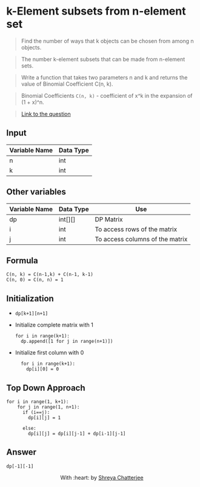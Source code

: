 # k-Element subsets from n-element set

> Find the number of ways that k objects can be chosen from among n objects.

> The number k-element subsets that can be made from n-element sets.

> Write a function that takes two parameters n and k and returns the value of Binomial Coefficient C(n, k).

> Binomial Coefficients `C(n, k)` - coefficient of x^k in the expansion of (1 + x)^n.

> [Link to the question](https://www.geeksforgeeks.org/binomial-coefficient-dp-9/)

## Input
| Variable Name | Data Type |
|---- | ----- | 
| n | int | 
| k | int |

## Other variables
| Variable Name | Data Type | Use | 
|---- | ----- | ----- |
| dp | int[][] | DP Matrix |
| i | int | To access rows of the matrix |
| j | int | To access columns of the matrix |

## Formula 

```
C(n, k) = C(n-1,k) + C(n-1, k-1)
C(n, 0) = C(n, n) = 1
```

## Initialization

- `dp[k+1][n+1]`

- Initialize complete matrix with 1
  ```
  for i in range(k+1):
    dp.append([1 for j in range(n+1)])
  ```
  
- Initialize first column with 0
  ```
    for i in range(k+1): 
      dp[i][0] = 0
    ```
    
## Top Down Approach

```
for i in range(1, k+1):
    for j in range(1, n+1):
      if (i==j):
        dp[i][j] = 1
        
      else:
        dp[i][j] = dp[i][j-1] + dp[i-1][j-1]
 ```
 
## Answer
`dp[-1][-1]`

<p align="center">
	With :heart: by <a href="https://github.com/Shreya549" target="_blank">Shreya Chatterjee</a>
</p>
  
